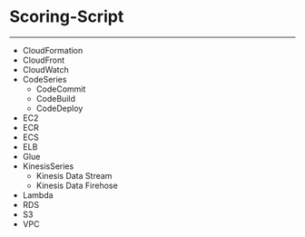 # Scoring-Script
---
- CloudFormation
- CloudFront
- CloudWatch
- CodeSeries
    - CodeCommit
    - CodeBuild
    - CodeDeploy
- EC2
- ECR
- ECS
- ELB
- Glue
- KinesisSeries
    - Kinesis Data Stream
    - Kinesis Data Firehose
- Lambda
- RDS
- S3
- VPC